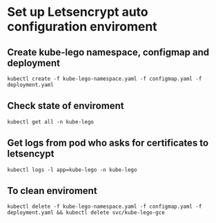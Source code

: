 # Set up Letsencrypt auto configuration enviroment

## Create kube-lego namespace, configmap and deployment
```
kubectl create -f kube-lego-namespace.yaml -f configmap.yaml -f deployment.yaml
```

## Check state of enviroment
```
kubectl get all -n kube-lego
```

## Get logs from pod who asks for certificates to letsencypt
```
kubectl logs -l app=kube-lego -n kube-lego
```

## To clean enviroment
```
kubectl delete -f kube-lego-namespace.yaml -f configmap.yaml -f deployment.yaml && kubectl delete svc/kube-lego-gce
```